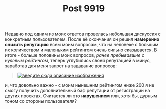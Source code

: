 ﻿---
title: "Post 9919"
se.owner.user_id: 357474
se.owner.display_name: "sensoid"
se.owner.link: "https://ru.meta.stackoverflow.com/users/357474/sensoid"
se.link: "https://ru.meta.stackoverflow.com/q/9919"
se.post_id: 9919
se.post_type: question
se.score: 10
---
<p>Недавно под одним из моих ответов провелась небольшая дискуссия с конкретным пользователем. После её окончания он решил <strong>намеренно снизить репутацию</strong> всем моим вопросам, что на человеке с большим их количеством и маленьким рейтингом очень сильно сказывается. В итоге - больше половины моих вопросов, <em>ранее пребывавшие с нулевым рейтингом</em>, теперь углубились своей репутацией в минус, заработав для меня запрет на задавание вопросов: </p>

<blockquote>
  <p><a href="https://i.stack.imgur.com/fq0ER.png" rel="nofollow noreferrer"><img src="https://i.stack.imgur.com/fq0ER.png" alt="введите сюда описание изображения"></a></p>
</blockquote>

<p>и, что довольно важно - с моим нынешним рейтингом ниже 200 я не смогу получить дополнительный баф репутации от регистрации на других проектах. Считается ли это <strong>нарушением</strong> или, хотя бы, дурным тоном со стороны пользователя?</p>
